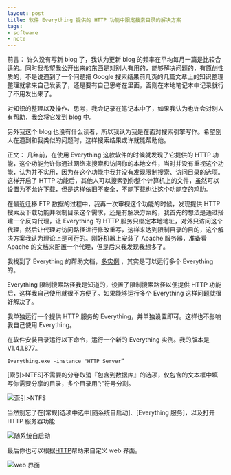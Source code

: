 ```yaml
---
layout: post
title: 软件 Everything 提供的 HTTP 功能中限定搜索目录的解决方案 
tags:
- software
- note
---
```


前言：
许久没有写新 blog 了，我认为更新 blog 的频率在平均每月一篇是比较合适的。同时我希望我公开出来的东西是对别人有用的，能够解决问题的，有原创性质的，不是说遇到了一个问题把 Google 搜索结果前几页的几篇文章上的知识整理整理就拿来自己发表了，还是要有自己思考在里面，否则在本地笔记本中记录就行了不用发出来了。

对知识的整理以及操作、思考，我会记录在笔记本中了，如果我认为也许会对别人有帮助，我会将它发到 blog 中。

另外我这个 blog 也没有什么读者，所以我认为我是在面对搜索引擎写作。希望别人在遇到和我类似的问题时，这样搜索结果或许就能帮助他。

正文：
几年前，在使用 Everything 这款软件的时候就发现了它提供的 HTTP 功能，这个功能允许你通过网络来搜索和访问你的本地文件，当时并没有重视这个功能，认为并不实用，因为在这个功能中我并没有发现限制搜索、访问目录的选项。这样开启了 HTTP 功能后，其他人可以搜索到你整个计算机上的文件，虽然可以设置为不允许下载，但是这样依旧不安全，不能下载也让这个功能变的鸡肋。

在最近迁移 FTP 数据的过程中，我再一次审视这个功能的时候，发现提供 HTTP 搜索及下载功能并限制目录这个需求，还是有解决方案的，我首先的想法是通过搭建一个反向代理，让 Everything 的 HTTP 服务只绑定本地地址，对外只访问这个代理，然后让代理对访问路径进行修改重写，这样来达到限制目录的目的，这个解决方案我认为理论上是可行的。刚好机器上安装了 Apache 服务器，准备看 Apache 的文档来配置一个代理，但是后来我发现我想多了。

我找到了 Everything 的帮助文档，[多实例](http://www.voidtools.com/zh-cn/support/everything/multiple_instances) ，其实是可以运行多个 Everything 的。

Everything 限制搜索路径我是知道的，设置了限制搜索路径以便提供 HTTP 功能后，这样我自己使用就很不方便了。如果能够运行多个 Everything 这样问题就很好解决了。

我单独运行一个提供 HTTP 服务的 Everything，并单独设置即可。这样也不影响我自己使用 Everything。

在软件安装目录运行以下命令，运行一个新的 Everything 实例。我的版本是 V1.4.1.877。

    Everything.exe -instance "HTTP Server”

[索引>NTFS]不需要的分卷取消『包含到数据库』的选项，仅包含的文本框中填写你需要分享的目录，多个目录用”;”符号分割。

![索引>NTFS](https://f.skip2.top/i/bc76e173d70e66d796e4ecd89adf231f56ceb2719feb5b9966798cd1e9c285ed.jpg)

当然别忘了在[常规]选项中选中[随系统自启动]、[Everything 服务]，以及打开 HTTP 服务器功能

![随系统自启动](https://f.skip2.top/i/315e74695a20dc17b68d6c468c6be8fa7d13dd33aee5c71d826f945b8f0b45a6.jpg)

最后你也可以根据[HTTP](http://www.voidtools.com/zh-cn/support/everything/http/)帮助来自定义 web 界面。

![web 界面](https://f.skip2.top/i/ecbeffec2f13b790bce080718395005a75ec3e346779b9835209ef3cfafd6ee3.jpg)


